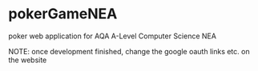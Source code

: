 # pokerGameNEA
poker web application for AQA A-Level Computer Science NEA

NOTE: once development finished, change the google oauth links etc. on the website

